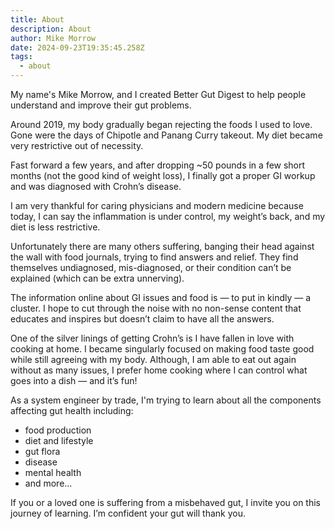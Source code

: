 ```yaml
---
title: About
description: About
author: Mike Morrow
date: 2024-09-23T19:35:45.258Z
tags:
  - about
---
```


My name's Mike Morrow, and I created Better Gut Digest to help people understand and improve their gut problems. 

Around 2019, my body gradually began rejecting the foods I used to love. Gone were the days of Chipotle and Panang Curry takeout. My diet became very restrictive out of necessity.

Fast forward a few years, and after dropping ~50 pounds in a few short months (not the good kind of weight loss), I finally got a proper GI workup and was diagnosed with Crohn’s disease. 

I am very thankful for caring physicians and modern medicine because today, I can say the inflammation is under control, my weight’s back, and my diet is less restrictive.

Unfortunately there are many others suffering, banging their head against the wall with food journals, trying to find answers and relief. They find themselves undiagnosed, mis-diagnosed, or their condition can’t be explained (which can be extra unnerving).

The information online about GI issues and food is — to put in kindly — a cluster. I hope to cut through the noise with no non-sense content that educates and inspires but doesn’t claim to have all the answers.

One of the silver linings of getting Crohn’s is I have fallen in love with cooking at home. I became singularly focused on making food taste good while still agreeing with my body. Although, I am able to eat out again without as many issues, I prefer home cooking where I can control what goes into a dish — and it’s fun!

As a system engineer by trade, I'm trying to learn about all the components affecting gut health including: 
- food production
- diet and lifestyle
- gut flora
- disease
- mental health
- and more...

If you or a loved one is suffering from a misbehaved gut, I invite you on this journey of learning. I’m confident your gut will thank you.
